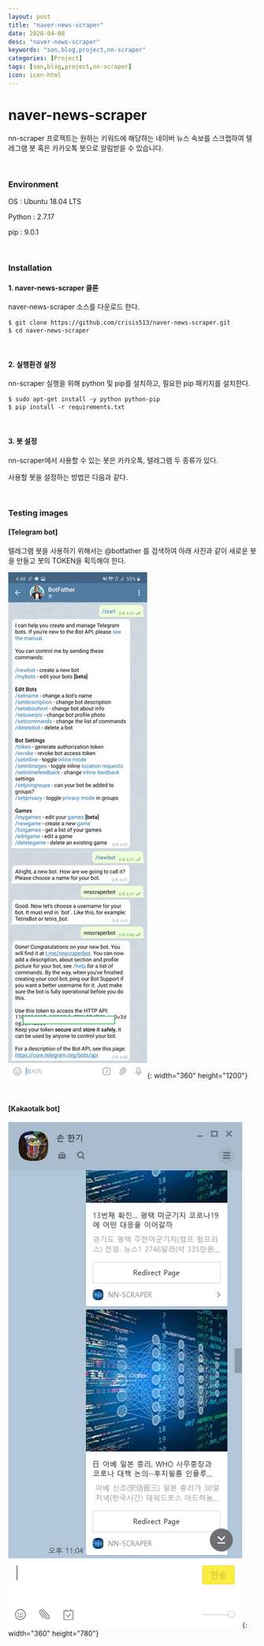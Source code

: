 ```yaml
---
layout: post
title: "naver-news-scraper"
date: 2020-04-08
desc: "naver-news-scraper"
keywords: "son,blog,project,nn-scraper"
categories: [Project]
tags: [son,blog,project,nn-scraper]
icon: icon-html
---
```


# naver-news-scraper

nn-scraper 프로젝트는 원하는 키워드에 해당하는 네이버 뉴스 속보를 스크랩하여 텔레그램 봇 혹은 카카오톡 봇으로 알림받을 수 있습니다.

<br>

### Environment

OS : Ubuntu 18.04 LTS

Python : 2.7.17

pip : 9.0.1

<br>

### Installation

#### 1. naver-news-scraper 클론

naver-news-scraper 소스를 다운로드 한다.

```
$ git clone https://github.com/crisis513/naver-news-scraper.git
$ cd naver-news-scraper
```

<br>

#### 2. 실행환경 설정

nn-scraper 실행을 위해 python 및 pip를 설치하고, 필요한 pip 패키지를 설치한다.

```
$ sudo apt-get install -y python python-pip
$ pip install -r requirements.txt
```

<br>

#### 3. 봇 설정

nn-scraper에서 사용할 수 있는 봇은 카카오톡, 텔레그램 두 종류가 있다.

사용할 봇을 설정하는 방법은 다음과 같다.



<br>

### Testing images

#### [Telegram bot]

텔레그램 봇을 사용하기 위해서는 @botfather 를 검색하여 아래 사진과 같이 새로운 봇을 만들고 봇의 TOKEN을 획득해야 한다.

![use_telegrambot](/static/assets/img/landing/telegrambot.png){: width="360" height="1200"}

<br>

#### [Kakaotalk bot]

![use_kakaotalkbot](/static/assets/img/landing/kakaotalkbot.png){: width="360" height="780"}